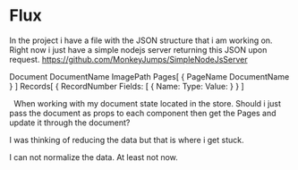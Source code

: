 # Flux

In the project i have a file with the JSON structure that i am working on. Right now i just have a simple nodejs server returning this JSON upon request.
https://github.com/MonkeyJumps/SimpleNodeJsServer

Document 
   DocumentName
   ImagePath
   Pages[
     {
        PageName
        DocumentName
      }
    ]
   Records[
     {
        RecordNumber
        Fields: [
        {
            Name:
            Type:
            Value:
        }
     }
   ]
   
   When working with my document state located in the store. Should i just pass the document as props to each component then get the Pages and update it through the document? 
   
   I was thinking of reducing the data but that is where i get stuck.
   
   I can not normalize the data. At least not now.
